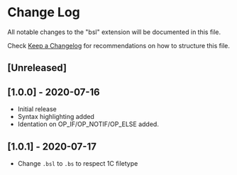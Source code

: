 # Change Log

All notable changes to the "bsl" extension will be documented in this file.

Check [Keep a Changelog](http://keepachangelog.com/) for recommendations on how to structure this file.

## [Unreleased]
## [1.0.0] - 2020-07-16
- Initial release
- Syntax highlighting added
- Identation on OP_IF/OP_NOTIF/OP_ELSE added.

## [1.0.1] - 2020-07-17
- Change `.bsl` to `.bs` to respect 1C filetype